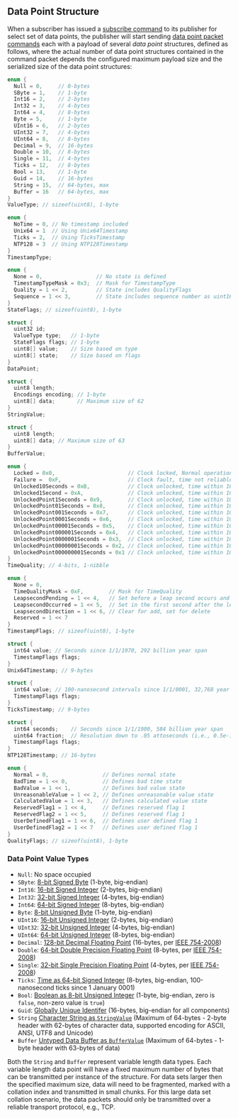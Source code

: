 ## Data Point Structure

When a subscriber has issued a [subscribe command](Commands.md#subscribe-command) to its publisher for select set of data points, the publisher will start sending [data point packet commands](Commands.md#data-point-packet-commands) each with a payload of several _data point_ structures, defined as follows, where the actual number of data point structures contained in the command packet depends the configured maximum payload size and the serialized size of the data point structures:

```C
enum {
  Null = 0,     // 0-bytes
  SByte = 1,    // 1-byte
  Int16 = 2,    // 2-bytes
  Int32 = 3,    // 4-bytes
  Int64 = 4,    // 8-bytes
  Byte = 5,     // 1-byte
  UInt16 = 6,   // 2-bytes
  UInt32 = 7,   // 4-bytes
  UInt64 = 8,   // 8-bytes
  Decimal = 9,  // 16-bytes
  Double = 10,  // 8-bytes
  Single = 11,  // 4-bytes
  Ticks = 12,   // 8-bytes
  Bool = 13,    // 1-byte
  Guid = 14,    // 16-bytes
  String = 15,  // 64-bytes, max
  Buffer = 16   // 64-bytes, max
}
ValueType; // sizeof(uint8), 1-byte

enum {
  NoTime = 0, // No timestamp included
  Unix64 = 1  // Using Unix64Timestamp
  Ticks = 2,  // Using TicksTimestamp
  NTP128 = 3  // Using NTP128Timestamp
}
TimestampType;

enum {
  None = 0,                 // No state is defined
  TimestampTypeMask = 0x3;  // Mask for TimestampType
  Quality = 1 << 2,         // State includes QualityFlags
  Sequence = 1 << 3,        // State includes sequence number as uint16
}
StateFlags; // sizeof(uint8), 1-byte

struct {
  uint32 id;
  ValueType type;   // 1-byte
  StateFlags flags; // 1-byte
  uint8[] value;    // Size based on type
  uint8[] state;    // Size based on flags
}
DataPoint;

struct {
  uint8 length;
  Encodings encoding; // 1-byte
  uint8[] data;       // Maximum size of 62
}
StringValue;

struct {
  uint8 length;
  uint8[] data; // Maximum size of 63
}
BufferValue;

enum {
  Locked = 0x0,                       // Clock locked, Normal operation
  Failure =  0xF,                     // Clock fault, time not reliable
  Unlocked10Seconds = 0xB,            // Clock unlocked, time within 10^1s
  Unlocked1Second = 0xA,              // Clock unlocked, time within 10^0s
  UnlockedPoint1Seconds = 0x9,        // Clock unlocked, time within 10^-1s
  UnlockedPoint01Seconds = 0x8,       // Clock unlocked, time within 10^-2s
  UnlockedPoint001Seconds = 0x7,      // Clock unlocked, time within 10^-3s
  UnlockedPoint0001Seconds = 0x6,     // Clock unlocked, time within 10^-4s
  UnlockedPoint00001Seconds = 0x5,    // Clock unlocked, time within 10^-5s
  UnlockedPoint000001Seconds = 0x4,   // Clock unlocked, time within 10^-6s
  UnlockedPoint0000001Seconds = 0x3,  // Clock unlocked, time within 10^-7s
  UnlockedPoint00000001Seconds = 0x2, // Clock unlocked, time within 10^-8s
  UnlockedPoint000000001Seconds = 0x1 // Clock unlocked, time within 10^-9s
}
TimeQuality; // 4-bits, 1-nibble

enum {
  None = 0,
  TimeQualityMask = 0xF,        // Mask for TimeQuality
  LeapsecondPending = 1 << 4,   // Set before a leap second occurs and then cleared after
  LeapsecondOccurred = 1 << 5,  // Set in the first second after the leap second occurs and remains set for 24 hours
  LeapsecondDirection = 1 << 6, // Clear for add, set for delete
  Reserved = 1 << 7
}
TimestampFlags; // sizeof(uint8), 1-byte

struct {
  int64 value; // Seconds since 1/1/1970, 292 billion year span
  TimestampFlags flags;
}
Unix64Timestamp; // 9-bytes

struct {
  int64 value; // 100-nanosecond intervals since 1/1/0001, 32,768 year span
  TimestampFlags flags;
}
TicksTimestamp; // 9-bytes

struct {
  int64 seconds;    // Seconds since 1/1/1900, 584 billion year span
  uint64 fraction;  // Resolution down to .05 attoseconds (i.e., 0.5e-18 second)
  TimestampFlags flags;
}
NTP128Timestamp; // 16-bytes

enum {
  Normal = 0,                 // Defines normal state
  BadTime = 1 << 0,           // Defines bad time state
  BadValue = 1 << 1,          // Defines bad value state
  UnreasonableValue = 1 << 2, // Defines unreasonable value state
  CalculatedValue = 1 << 3,   // Defines calculated value state
  ReservedFlag1 = 1 << 4,     // Defines reserved flag 1
  ReservedFlag2 = 1 << 5,     // Defines reserved flag 1
  UserDefinedFlag1 = 1 << 6,  // Defines user defined flag 1
  UserDefinedFlag2 = 1 << 7   // Defines user defined flag 1
}
QualityFlags; // sizeof(uint8), 1-byte
```

### Data Point Value Types

* `Null`: No space occupied
* `SByte`: [8-bit Signed Byte](https://en.wikipedia.org/wiki/Byte) (1-byte, big-endian)
* `Int16`: [16-bit Signed Integer](https://en.wikipedia.org/wiki/Integer_%28computer_science%29#Value_and_representation) (2-bytes, big-endian)
* `Int32`: [32-bit Signed Integer](https://en.wikipedia.org/wiki/Integer_%28computer_science%29#Value_and_representation) (4-bytes, big-endian)
* `Int64`: [64-bit Signed Integer](https://en.wikipedia.org/wiki/Integer_%28computer_science%29#Value_and_representation) (8-bytes, big-endian)
* `Byte`: [8-bit Unsigned Byte](https://en.wikipedia.org/wiki/Byte) (1-byte, big-endian)
* `UInt16`: [16-bit Unsigned Integer](https://en.wikipedia.org/wiki/Integer_%28computer_science%29#Value_and_representation) (2-bytes, big-endian)
* `UInt32`: [32-bit Unsigned Integer](https://en.wikipedia.org/wiki/Integer_%28computer_science%29#Value_and_representation) (4-bytes, big-endian)
* `UInt64`: [64-bit Unsigned Integer](https://en.wikipedia.org/wiki/Integer_%28computer_science%29#Value_and_representation) (8-bytes, big-endian)
* `Decimal`: [128-bit Decimal Floating Point](https://en.wikipedia.org/wiki/Decimal128_floating-point_format) (16-bytes, per [IEEE 754-2008](https://en.wikipedia.org/wiki/IEEE_754))
* `Double`: [64-bit Double Precision Floating Point](https://en.wikipedia.org/wiki/Double-precision_floating-point_format) (8-bytes, per [IEEE 754-2008](https://en.wikipedia.org/wiki/IEEE_754))
* `Single`: [32-bit Single Precision Floating Point](https://en.wikipedia.org/wiki/Single-precision_floating-point_format) (4-bytes, per [IEEE 754-2008](https://en.wikipedia.org/wiki/IEEE_754))
* `Ticks`: [Time as 64-bit Signed Integer](https://en.wikipedia.org/wiki/System_time) (8-bytes, big-endian, 100-nanosecond ticks since 1 January 0001)
* `Bool`: [Boolean as 8-bit Unsigned Integer](https://en.wikipedia.org/wiki/Boolean_data_type) (1-byte, big-endian, zero is `false`, non-zero value is `true`)
* `Guid`: [Globally Unique Identifer](https://en.wikipedia.org/wiki/Universally_unique_identifier) (16-bytes, big-endian for all components)
* `String` [Character String as `StringValue`](https://en.wikipedia.org/wiki/String_%28computer_science%29) (Maximum of 64-bytes - 2-byte header with 62-bytes of character data, supported encoding for ASCII, ANSI, UTF8 and Unicode)
* `Buffer` [Untyped Data Buffer as `BufferValue`](https://en.wikipedia.org/wiki/Data_buffer) (Maximum of 64-bytes - 1-byte header with 63-bytes of data)

Both the `String` and `Buffer` represent variable length data types. Each variable length data point will have a fixed maximum number of bytes that can be transmitted per instance of the structure. For data sets larger then the specified maximum size, data will need to be fragmented, marked with a collation index and transmitted in small chunks. For this large data set collation scenario, the data packets should only be transmitted over a reliable transport protocol, e.g., TCP.
